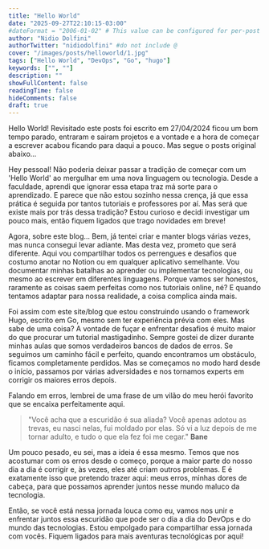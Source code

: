 ```yaml
---
title: "Hello World"
date: "2025-09-27T22:10:15-03:00"
#dateFormat = "2006-01-02" # This value can be configured for per-post date formatting
author: "Nidio Dolfini"
authorTwitter: "nidiodolfini" #do not include @
cover: "/images/posts/helloworld/1.jpg"
tags: ["Hello World", "DevOps", "Go", "hugo"]
keywords: ["", ""]
description: ""
showFullContent: false
readingTime: false
hideComments: false
draft: true
---
```


Hello World! Revisitado este posts foi escrito em 27/04/2024 ficou um bom tempo parado, entraram e sairam projetos e a vontade e a hora de começar a escrever acabou ficando para daqui a pouco. Mas segue o posts original abaixo...

Hey pessoal! Não poderia deixar passar a tradição de começar com um 'Hello World' ao mergulhar em uma nova linguagem ou tecnologia. Desde a faculdade, aprendi que ignorar essa etapa traz má sorte para o aprendizado. E parece que não estou sozinho nessa crença, já que essa prática é seguida por tantos tutoriais e professores por aí. Mas será que existe mais por trás dessa tradição? Estou curioso e decidi investigar um pouco mais, então fiquem ligados que trago novidades em breve!

Agora, sobre este blog... Bem, já tentei criar e manter blogs várias vezes, mas nunca consegui levar adiante. Mas desta vez, prometo que será diferente. Aqui vou compartilhar todos os perrengues e desafios que costumo anotar no Notion ou em qualquer aplicativo semelhante. Vou documentar minhas batalhas ao aprender ou implementar tecnologias, ou mesmo ao escrever em diferentes linguagens. Porque vamos ser honestos, raramente as coisas saem perfeitas como nos tutoriais online, né? E quando tentamos adaptar para nossa realidade, a coisa complica ainda mais.

Foi assim com este site/blog que estou construindo usando o framework Hugo, escrito em Go, mesmo sem ter experiência prévia com eles. Mas sabe de uma coisa? A vontade de fuçar e enfrentar desafios é muito maior do que procurar um tutorial mastigadinho. Sempre gostei de dizer durante minhas aulas que somos verdadeiros bancos de dados de erros. Se seguimos um caminho fácil e perfeito, quando encontramos um obstáculo, ficamos completamente perdidos. Mas se começamos no modo hard desde o início, passamos por várias adversidades e nos tornamos experts em corrigir os maiores erros depois.

Falando em erros, lembrei de uma frase de um vilão do meu herói favorito que se encaixa perfeitamente aqui.
>"Você acha que a escuridão é sua aliada?
>Você apenas adotou as trevas, eu nasci nelas, fui moldado por elas. Só vi a luz depois de me tornar adulto, e tudo o que ela fez foi me cegar." **Bane**

Um pouco pesado, eu sei, mas a ideia é essa mesmo. Temos que nos acostumar com os erros desde o começo, porque a maior parte do nosso dia a dia é corrigir e, às vezes, eles até criam outros problemas. E é exatamente isso que pretendo trazer aqui: meus erros, minhas dores de cabeça, para que possamos aprender juntos nesse mundo maluco da tecnologia.

Então, se você está nessa jornada louca como eu, vamos nos unir e enfrentar juntos essa escuridão que pode ser o dia a dia do DevOps e do mundo das tecnologias. Estou empolgado para compartilhar essa jornada com vocês. Fiquem ligados para mais aventuras tecnológicas por aqui!